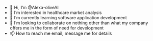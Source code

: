 - 👋 Hi, I’m @Alexa-oliveAI
- 👀 I’m interested in healthcare market analysis
- 🌱 I’m currently learning software application development
- 💞️ I’m looking to collaborate on nothing other than what my company offers me in the form of need for development
- 📫 How to reach me email, message me for details

<!---
Alexa-oliveAI/Alexa-oliveAI is a ✨ special ✨ repository because its `README.md` (this file) appears on your GitHub profile.
You can click the Preview link to take a look at your changes.
--->
